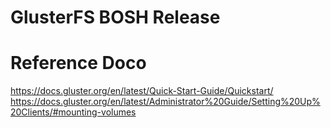 # GlusterFS BOSH Release


# Reference Doco
https://docs.gluster.org/en/latest/Quick-Start-Guide/Quickstart/
https://docs.gluster.org/en/latest/Administrator%20Guide/Setting%20Up%20Clients/#mounting-volumes



